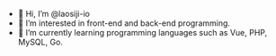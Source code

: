 - 👋 Hi, I’m @laosiji-io
- 👀 I’m interested in front-end and back-end programming.
- 🌱 I’m currently learning programming languages such as Vue, PHP, MySQL, Go.

<!---
laosiji-io/laosiji-io is a ✨ special ✨ repository because its `README.md` (this file) appears on your GitHub profile.
You can click the Preview link to take a look at your changes.
--->
